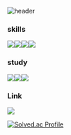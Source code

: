![header](https://capsule-render.vercel.app/api?type=waving&color=timeAuto&height=200&section=header&fontSize=50&text=Live%20Positive)


### skills
<img src="https://img.shields.io/badge/Java-3178C6?style=for-the-badge&logo=Java&logoColor=white"/><img src="https://img.shields.io/badge/Android-3DDC84?style=for-the-badge&logo=Android&logoColor=white"/><img src="https://img.shields.io/badge/JavaScript-F7DF1E?style=for-the-badge&logo=JavaScript&logoColor=white"/><img src="https://img.shields.io/badge/Linux-FCC624?style=for-the-badge&logo=Linux&logoColor=white"/>
 
 

### study

 <img src="https://img.shields.io/badge/Android-3DDC84?style=for-the-badge&logo=Android&logoColor=white"/><img src="https://img.shields.io/badge/JavaScript-F7DF1E?style=for-the-badge&logo=JavaScript&logoColor=white"/><img src="https://img.shields.io/badge/Linux-FCC624?style=for-the-badge&logo=Linux&logoColor=white"/>  
 
 
 
### Link

 <img src="https://img.shields.io/badge/Notion-000000?style=for-the-badge&logo=Notion&logoColor=white"/> 



[![Solved.ac
Profile](http://mazassumnida.wtf/api/v2/generate_badge?boj=firesub1005)](https://solved.ac/dustjq1004)
